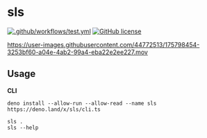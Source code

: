 # sls
[![.github/workflows/test.yml](https://github.com/mochi-sann/sls/actions/workflows/test.yml/badge.svg?branch=main)](https://github.com/mochi-sann/sls/actions/workflows/test.yml)
[![GitHub license](https://img.shields.io/github/license/mochi-sann/sls)](https://github.com/mochi-sann/sls/blob/main/LICENSE)

https://user-images.githubusercontent.com/44772513/175798454-3253bf60-a04e-4ab2-99a4-eba22e2ee227.mov

## Usage

**CLI**

```shell
deno install --allow-run --allow-read --name sls https://deno.land/x/sls/cli.ts

sls .
sls --help
```
